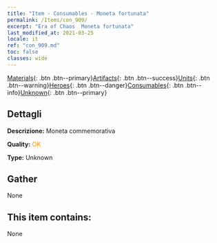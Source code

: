 ```yaml
---
title: "Item - Consumables - Moneta fortunata"
permalink: /Items/con_909/
excerpt: "Era of Chaos  Moneta fortunata"
last_modified_at: 2021-03-25
locale: it
ref: "con_909.md"
toc: false
classes: wide
---
```

 [Materials](/it/Items/){: .btn .btn--primary}[Artifacts](/it/Items/Artifacts/){: .btn .btn--success}[Units](/it/Items/Units/){: .btn .btn--warning}[Heroes](/it/Items/Heroes/){: .btn .btn--danger}[Consumables](/it/Items/Consumables/){: .btn .btn--info}[Unknown](/it/Items/Unknown/){: .btn .btn--primary}

## Dettagli
 **Descrizione:** Moneta commemorativa

 **Quality:** <span style="color: #FF8C00">OK</span>

 **Type:** Unknown

## Gather

  None

## This item contains:

  None

